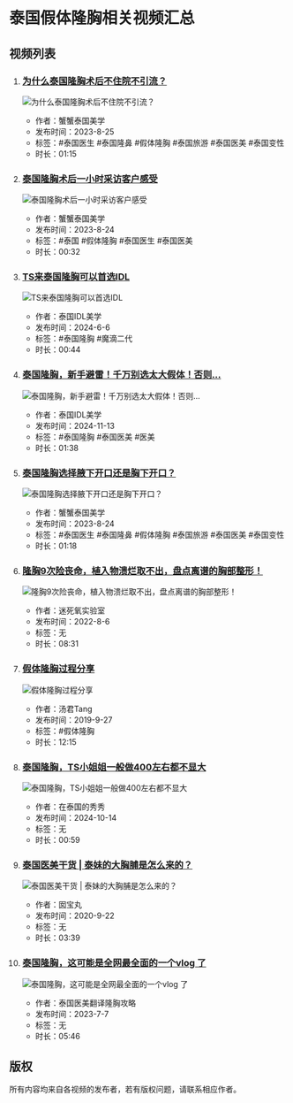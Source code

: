 # 泰国假体隆胸相关视频汇总

## 视频列表

1. ### [为什么泰国隆胸术后不住院不引流？](https://www.bilibili.com/video/BV1hp4y1K71j/)
   ![为什么泰国隆胸术后不住院不引流？](//i1.hdslb.com/bfs/archive/e47e26edc17e871728318ca38573f9b1b3cd721a.jpg@672w_378h_1c_!web-search-common-cover)
   - 作者：蟹蟹泰国美学
   - 发布时间：2023-8-25
   - 标签：#泰国医生 #泰国隆鼻 #假体隆胸 #泰国旅游 #泰国医美 #泰国变性
   - 时长：01:15

2. ### [泰国隆胸术后一小时采访客户感受](https://www.bilibili.com/video/BV19G411o7oa/)
   ![泰国隆胸术后一小时采访客户感受](//i2.hdslb.com/bfs/archive/6c3bf6ec1ccb2b695eab773712f60c568db405d4.jpg@672w_378h_1c_!web-search-common-cover)
   - 作者：蟹蟹泰国美学
   - 发布时间：2023-8-24
   - 标签：#泰国 #假体隆胸 #泰国医生 #泰国医美
   - 时长：00:32

3. ### [TS来泰国隆胸可以首选IDL](https://www.bilibili.com/video/BV1fw4m1e7bC/)
   ![TS来泰国隆胸可以首选IDL](//i2.hdslb.com/bfs/archive/f02d48412874894b75622ce44832eb7237289725.jpg@672w_378h_1c_!web-search-common-cover)
   - 作者：泰国IDL美学
   - 发布时间：2024-6-6
   - 标签：#泰国隆胸 #魔滴二代
   - 时长：00:44

4. ### [泰国隆胸，新手避雷！千万别选太大假体！否则...](https://www.bilibili.com/video/BV1JsUTYSEdt/)
   ![泰国隆胸，新手避雷！千万别选太大假体！否则...](//i2.hdslb.com/bfs/archive/8105ffc4bd7c225750a61d3c0fa4c2133912016a.jpg@672w_378h_1c_!web-search-common-cover)
   - 作者：泰国IDL美学
   - 发布时间：2024-11-13
   - 标签：#泰国隆胸 #泰国医美 #医美
   - 时长：01:38

5. ### [泰国隆胸选择腋下开口还是胸下开口？](https://www.bilibili.com/video/BV11j411q7b3/)
   ![泰国隆胸选择腋下开口还是胸下开口？](//i0.hdslb.com/bfs/archive/1219d54f9f884cfbcc0066eaeda4b1aae29ce8a7.jpg@672w_378h_1c_!web-search-common-cover)
   - 作者：蟹蟹泰国美学
   - 发布时间：2023-8-24
   - 标签：#泰国医生 #泰国隆鼻 #假体隆胸 #泰国旅游 #泰国医美 #泰国变性
   - 时长：01:18

6. ### [隆胸9次险丧命，植入物溃烂取不出，盘点离谱的胸部整形！](https://www.bilibili.com/video/BV17S4y1473e/)
   ![隆胸9次险丧命，植入物溃烂取不出，盘点离谱的胸部整形！](//i0.hdslb.com/bfs/archive/6fd8451f0f746306c51b3ec30fc0443678c1f999.jpg@672w_378h_1c_!web-search-common-cover)
   - 作者：迷死氧实验室
   - 发布时间：2022-8-6
   - 标签：无
   - 时长：08:31

7. ### [假体隆胸过程分享](https://www.bilibili.com/video/BV11J411T7yy/)
   ![假体隆胸过程分享](//i0.hdslb.com/bfs/archive/44ca8dfac768b53c2d979f39c157f2dd40457d31.jpg@672w_378h_1c_!web-search-common-cover)
   - 作者：汤君Tang
   - 发布时间：2019-9-27
   - 标签：#假体隆胸
   - 时长：12:15

8. ### [泰国隆胸，TS小姐姐一般做400左右都不显大](https://www.bilibili.com/video/BV1fYm5YYEZm/)
   ![泰国隆胸，TS小姐姐一般做400左右都不显大](//i2.hdslb.com/bfs/archive/997eb2ae62e6c571855541fed67f470edb56e223.jpg@672w_378h_1c_!web-search-common-cover)
   - 作者：在泰国的秀秀
   - 发布时间：2024-10-14
   - 标签：无
   - 时长：00:59

9. ### [泰国医美干货 | 泰妹的大胸脯是怎么来的？](https://www.bilibili.com/video/BV1Lk4y117Xo/)
   ![泰国医美干货 | 泰妹的大胸脯是怎么来的？](//i2.hdslb.com/bfs/archive/416edb4ce661b9023b89c80e4fe6467d4ab50661.jpg@672w_378h_1c_!web-search-common-cover)
   - 作者：囡宝丸
   - 发布时间：2020-9-22
   - 标签：无
   - 时长：03:39

10. ### [泰国隆胸，这可能是全网最全面的一个vlog 了](https://www.bilibili.com/video/BV1jV411u7pL/)
    ![泰国隆胸，这可能是全网最全面的一个vlog 了](//i0.hdslb.com/bfs/archive/5a706ce2fe94bf68116bbbbdeb88829f2da111c5.jpg@672w_378h_1c_!web-search-common-cover)
    - 作者：泰国医美翻译隆胸攻略
    - 发布时间：2023-7-7
    - 标签：无
    - 时长：05:46

## 版权
所有内容均来自各视频的发布者，若有版权问题，请联系相应作者。
<!-- tcd_original_link https://m.bilibili.com/search?keyword=%E6%B3%B0%E5%9B%BD%E5%81%87%E4%BD%93%E9%9A%86%E8%83%B8 -->
